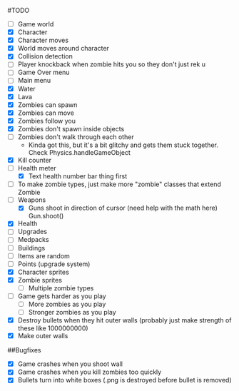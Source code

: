 #TODO
- [ ] Game world
- [x] Character
- [x] Character moves
- [x] World moves around character
- [x] Collision detection
- [ ] Player knockback when zombie hits you so they don't just rek u
- [ ] Game Over menu
- [ ] Main menu
- [x] Water
- [x] Lava
- [x] Zombies can spawn
- [x] Zombies can move
- [x] Zombies follow you
- [x] Zombies don't spawn inside objects
- [ ] Zombies don't walk through each other
    - Kinda got this, but it's a bit glitchy and gets them stuck together. Check Physics.handleGameObject
- [x] Kill counter
- [ ] Health meter
    - [x] Text health number bar thing first
- [ ] To make zombie types, just make more "zombie" classes that extend Zombie
- [ ] Weapons
    - [x] Guns shoot in direction of cursor (need help with the math here) Gun.shoot()
- [x] Health
- [ ] Upgrades
- [ ] Medpacks
- [ ] Buildings
- [ ] Items are random
- [ ] Points (upgrade system)
- [x] Character sprites
- [x] Zombie sprites
    - [ ] Multiple zombie types
- [ ] Game gets harder as you play
    - [ ] More zombies as you play
    - [ ] Stronger zombies as you play
- [x] Destroy bullets when they hit outer walls (probably just make strength of these like 1000000000)
- [x] Make outer walls

##Bugfixes
- [x] Game crashes when you shoot wall
- [x] Game crashes when you kill zombies too quickly
- [x] Bullets turn into white boxes (.png is destroyed before bullet is removed)